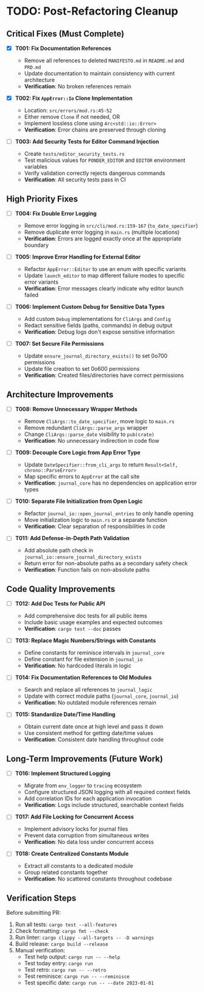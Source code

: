 # TODO: Post-Refactoring Cleanup

## Critical Fixes (Must Complete)

- [x] **T001: Fix Documentation References**
  - Remove all references to deleted `MANIFESTO.md` in `README.md` and `PRD.md`
  - Update documentation to maintain consistency with current architecture
  - **Verification**: No broken references remain

- [x] **T002: Fix `AppError::Io` Clone Implementation**
  - Location: `src/errors/mod.rs:45-52`
  - Either remove `Clone` if not needed, OR
  - Implement lossless clone using `Arc<std::io::Error>`
  - **Verification**: Error chains are preserved through cloning

- [ ] **T003: Add Security Tests for Editor Command Injection**
  - Create `tests/editor_security_tests.rs`
  - Test malicious values for `PONDER_EDITOR` and `EDITOR` environment variables
  - Verify validation correctly rejects dangerous commands
  - **Verification**: All security tests pass in CI

## High Priority Fixes

- [ ] **T004: Fix Double Error Logging**
  - Remove error logging in `src/cli/mod.rs:159-167` (`to_date_specifier`)
  - Remove duplicate error logging in `main.rs` (multiple locations)
  - **Verification**: Errors are logged exactly once at the appropriate boundary

- [ ] **T005: Improve Error Handling for External Editor**
  - Refactor `AppError::Editor` to use an enum with specific variants
  - Update `launch_editor` to map different failure modes to specific error variants
  - **Verification**: Error messages clearly indicate why editor launch failed

- [ ] **T006: Implement Custom Debug for Sensitive Data Types**
  - Add custom `Debug` implementations for `CliArgs` and `Config`
  - Redact sensitive fields (paths, commands) in debug output
  - **Verification**: Debug logs don't expose sensitive information

- [ ] **T007: Set Secure File Permissions**
  - Update `ensure_journal_directory_exists()` to set 0o700 permissions
  - Update file creation to set 0o600 permissions
  - **Verification**: Created files/directories have correct permissions

## Architecture Improvements

- [ ] **T008: Remove Unnecessary Wrapper Methods**
  - Remove `CliArgs::to_date_specifier`, move logic to `main.rs`
  - Remove redundant `CliArgs::parse_args` wrapper
  - Change `CliArgs::parse_date` visibility to `pub(crate)`
  - **Verification**: No unnecessary indirection in code flow

- [ ] **T009: Decouple Core Logic from App Error Type**
  - Update `DateSpecifier::from_cli_args` to return `Result<Self, chrono::ParseError>`
  - Map specific errors to `AppError` at the call site
  - **Verification**: `journal_core` has no dependencies on application error types

- [ ] **T010: Separate File Initialization from Open Logic**
  - Refactor `journal_io::open_journal_entries` to only handle opening
  - Move initialization logic to `main.rs` or a separate function
  - **Verification**: Clear separation of responsibilities in code

- [ ] **T011: Add Defense-in-Depth Path Validation**
  - Add absolute path check in `journal_io::ensure_journal_directory_exists`
  - Return error for non-absolute paths as a secondary safety check
  - **Verification**: Function fails on non-absolute paths

## Code Quality Improvements

- [ ] **T012: Add Doc Tests for Public API**
  - Add comprehensive doc tests for all public items
  - Include basic usage examples and expected outcomes
  - **Verification**: `cargo test --doc` passes

- [ ] **T013: Replace Magic Numbers/Strings with Constants**
  - Define constants for reminisce intervals in `journal_core`
  - Define constant for file extension in `journal_io`
  - **Verification**: No hardcoded literals in logic

- [ ] **T014: Fix Documentation References to Old Modules**
  - Search and replace all references to `journal_logic`
  - Update with correct module paths (`journal_core`, `journal_io`)
  - **Verification**: No outdated module references remain

- [ ] **T015: Standardize Date/Time Handling**
  - Obtain current date once at high level and pass it down
  - Use consistent method for getting date/time values
  - **Verification**: Consistent date handling throughout code

## Long-Term Improvements (Future Work)

- [ ] **T016: Implement Structured Logging**
  - Migrate from `env_logger` to `tracing` ecosystem
  - Configure structured JSON logging with all required context fields
  - Add correlation IDs for each application invocation
  - **Verification**: Logs include structured, searchable context fields

- [ ] **T017: Add File Locking for Concurrent Access**
  - Implement advisory locks for journal files
  - Prevent data corruption from simultaneous writes
  - **Verification**: No data loss under concurrent access

- [ ] **T018: Create Centralized Constants Module**
  - Extract all constants to a dedicated module
  - Group related constants together
  - **Verification**: No scattered constants throughout codebase

## Verification Steps

Before submitting PR:
1. Run all tests: `cargo test --all-features`
2. Check formatting: `cargo fmt --check`
3. Run linter: `cargo clippy --all-targets -- -D warnings`
4. Build release: `cargo build --release`
5. Manual verification:
   - Test help output: `cargo run -- --help`
   - Test today entry: `cargo run`
   - Test retro: `cargo run -- --retro`
   - Test reminisce: `cargo run -- --reminisce`
   - Test specific date: `cargo run -- --date 2023-01-01`
